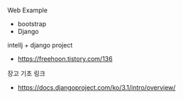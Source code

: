 Web Example
- bootstrap
- Django

intellj + django project
- https://freehoon.tistory.com/136

장고 기초 링크

- https://docs.djangoproject.com/ko/3.1/intro/overview/